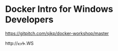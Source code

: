 # Docker Intro for Windows Developers

https://gitpitch.com/sjkp/docker-workshop/master 


http://💵☕.WS
